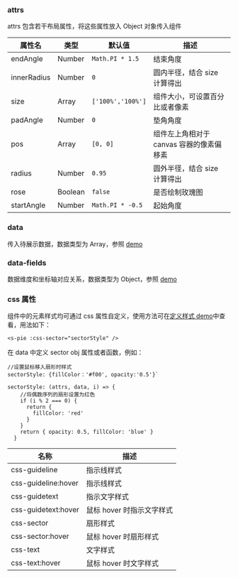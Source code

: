### attrs

attrs 包含若干布局属性，将这些属性放入 Object 对象传入组件

| 属性名      | 类型    | 默认值            | 描述                                     |
| ----------- | ------- | ----------------- | ---------------------------------------- |
| endAngle    | Number  | `Math.PI * 1.5`   | 结束角度                                 |
| innerRadius | Number  | `0`               | 圆内半径，结合 size 计算得出             |
| size        | Array   | `['100%','100%']` | 组件大小，可设置百分比或者像素           |
| padAngle    | Number  | `0`               | 垫角角度                                 |
| pos         | Array   | `[0, 0]`          | 组件左上角相对于 canvas 容器的像素偏移素 |
| radius      | Number  | `0.95`            | 圆外半径，结合 size 计算得出             |
| rose        | Boolean | `false`           | 是否绘制玫瑰图                           |
| startAngle  | Number  | `Math.PI * -0.5`  | 起始角度                                 |

### data

传入待展示数据，数据类型为 Array，参照 [demo](#/demo/pie/default)

### data-fields

数据维度和坐标轴对应关系，数据类型为 Object，参照 [demo](#/demo/pie/default)

### css 属性

组件中的元素样式均可通过 css 属性自定义，使用方法可在[定义样式 demo](#/demo/pie/style)中查看，用法如下：

`<s-pie :css-sector="sectorStyle" />`

在 data 中定义 sector obj 属性或者函数，例如：

```
//设置鼠标移入扇形时样式
sectorStyle: {fillColor：'#f00', opacity:'0.5'}`

sectorStyle: (attrs, data, i) => {
    //将偶数序列的扇形设置为红色
    if (i % 2 === 0) {
      return {
        fillColor: 'red'
      }
    }
    return { opacity: 0.5, fillColor: 'blue' }
  }
```

| 名称                | 描述                      |
| ------------------- | ------------------------- |
| css-guideline       | 指示线样式                |
| css-guideline:hover | 指示线样式                |
| css-guidetext       | 指示文字样式              |
| css-guidetext:hover | 鼠标 hover 时指示文字样式 |
| css-sector          | 扇形样式                  |
| css-sector:hover    | 鼠标 hover 时扇形样式     |
| css-text            | 文字样式                  |
| css-text:hover      | 鼠标 hover 时文字样式     |
